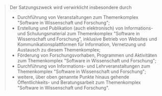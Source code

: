 > Der Satzungszweck wird verwirklicht insbesondere durch 
>
> - Durchführung von Veranstaltungen zum Themenkomplex "Software in Wissenschaft und Forschung";
> - Erstellung und Publikation (auch elektronisch) von Informations- und Schulungsmaterial zum Themenkomplex "Software in Wissenschaft und Forschung", inklusive Betrieb von Websites und Kommunikationsplattformen für Information, Vernetzung und Austausch zu diesem Themenkomplex;
> - Förderung von Forschungsvorhaben, Programmen und Aktivitäten zum Themenkomplex "Software in Wissenschaft und Forschung";
> - Durchführung von Informations- und Lehrveranstaltungen zum Themenkomplex "Software in Wissenschaft und Forschung";
> - weitere, über oben genannte Punkte hinaus gehende Öffentlichkeits- und Beratungsarbeit zum Themenkomplex "Software in Wissenschaft und Forschung".